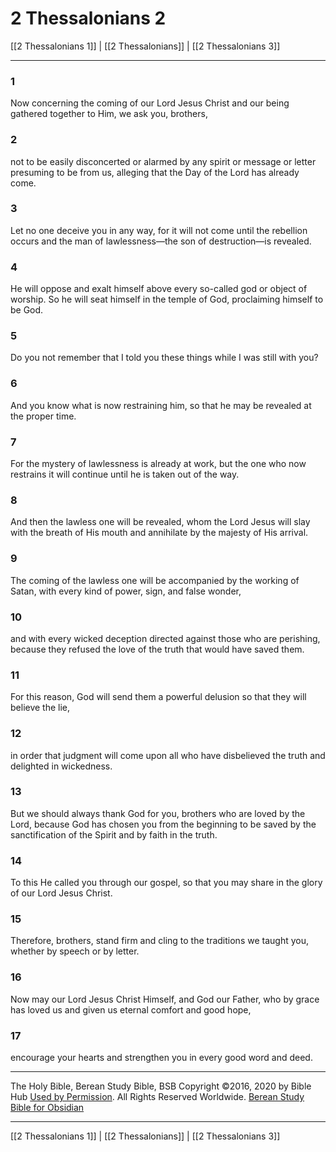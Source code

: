 # 2 Thessalonians 2

[[2 Thessalonians 1]] | [[2 Thessalonians]] | [[2 Thessalonians 3]]

---

### 1
Now concerning the coming of our Lord Jesus Christ and our being gathered together to Him, we ask you, brothers,

### 2
not to be easily disconcerted or alarmed by any spirit or message or letter presuming to be from us, alleging that the Day of the Lord has already come.

### 3
Let no one deceive you in any way, for it will not come until the rebellion occurs and the man of lawlessness—the son of destruction—is revealed.

### 4
He will oppose and exalt himself above every so-called god or object of worship. So he will seat himself in the temple of God, proclaiming himself to be God.

### 5
Do you not remember that I told you these things while I was still with you?

### 6
And you know what is now restraining him, so that he may be revealed at the proper time.

### 7
For the mystery of lawlessness is already at work, but the one who now restrains it will continue until he is taken out of the way.

### 8
And then the lawless one will be revealed, whom the Lord Jesus will slay with the breath of His mouth and annihilate by the majesty of His arrival.

### 9
The coming of the lawless one will be accompanied by the working of Satan, with every kind of power, sign, and false wonder,

### 10
and with every wicked deception directed against those who are perishing, because they refused the love of the truth that would have saved them.

### 11
For this reason, God will send them a powerful delusion so that they will believe the lie,

### 12
in order that judgment will come upon all who have disbelieved the truth and delighted in wickedness.

### 13
But we should always thank God for you, brothers who are loved by the Lord, because God has chosen you from the beginning to be saved by the sanctification of the Spirit and by faith in the truth.

### 14
To this He called you through our gospel, so that you may share in the glory of our Lord Jesus Christ.

### 15
Therefore, brothers, stand firm and cling to the traditions we taught you, whether by speech or by letter.

### 16
Now may our Lord Jesus Christ Himself, and God our Father, who by grace has loved us and given us eternal comfort and good hope,

### 17
encourage your hearts and strengthen you in every good word and deed.

---

The Holy Bible, Berean Study Bible, BSB
Copyright ©2016, 2020 by Bible Hub
[Used by Permission](https://berean.bible/terms.htm). All Rights Reserved Worldwide.
[Berean Study Bible for Obsidian](https://github.com/gapmiss/berean-study-bible-for-obsidian)

---

[[2 Thessalonians 1]] | [[2 Thessalonians]] | [[2 Thessalonians 3]]


